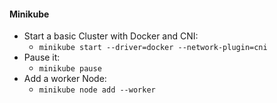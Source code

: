 #### Minikube

- Start a basic Cluster with Docker and CNI:
  - `minikube start --driver=docker --network-plugin=cni`
- Pause it:
  - `minikube pause`
- Add a worker Node:
  - `minikube node add --worker`